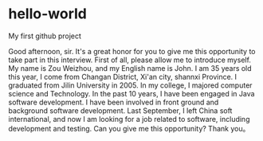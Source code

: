 # hello-world
My first github project

Good afternoon, sir. It's a great honor for you to give me this opportunity to take part in this interview. First of all, please allow me to introduce myself. My name is Zou Weizhou, and my English name is John. I am 35 years old this year, I come from Changan District, Xi'an city, shannxi Province. I graduated from Jilin University in 2005. In my college, I majored computer science and Technology. In the past 10 years, I have been engaged in Java software development. I have been involved in front ground and  background software development. Last September, I left China soft international, and now I am looking for a job related to software, including development and testing. Can you give me this opportunity? Thank you。
